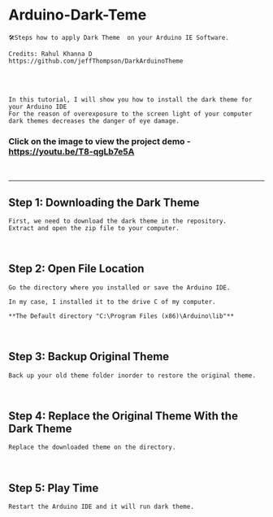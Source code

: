 # Arduino-Dark-Teme
```
🛠Steps how to apply Dark Theme  on your Arduino IE Software.
```

``` 
Credits: Rahul Khanna D
https://github.com/jeffThompson/DarkArduinoTheme
```
<br>
<br>


```
In this tutorial, I will show you how to install the dark theme for your Arduino IDE
For the reason of overexposure to the screen light of your computer 
dark themes decreases the danger of eye damage.
```

### Click on the image to view the project demo - https://youtu.be/T8-qgLb7e5A

<br>
<hr>


## Step 1: Downloading the Dark Theme

```
First, we need to download the dark theme in the repository.
Extract and open the zip file to your computer.
```
 <br>
 
## Step 2: Open File Location

```
Go the directory where you installed or save the Arduino IDE.

In my case, I installed it to the drive C of my computer.

**The Default directory "C:\Program Files (x86)\Arduino\lib"**
```
 <br>
 
## Step 3: Backup Original Theme

```
Back up your old theme folder inorder to restore the original theme.
```
 <br>
 

## Step 4: Replace the Original Theme With the Dark Theme

```
Replace the downloaded theme on the directory.
```
 <br>
 

## Step 5: Play Time

```
Restart the Arduino IDE and it will run dark theme.
```
 <br>
 


